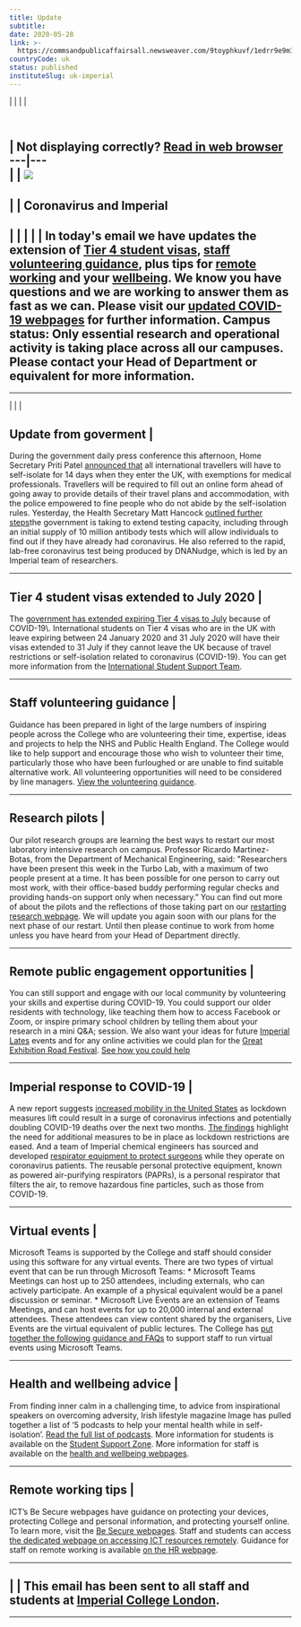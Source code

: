 ```yaml
---
title: Update
subtitle: 
date: 2020-05-28
link: >-
  https://commsandpublicaffairsall.newsweaver.com/9toyphkuvf/1edrr9e9m1i4h632plsmec?email=true&lang=en&a=6&p=4710054&t=3152838
countryCode: uk
status: published
instituteSlug: uk-imperial
---
```

|  |  |  | 

‌ ‌ ‌ ‌ ‌ ‌ ‌ ‌ ‌ ‌ ‌ ‌ ‌ 

| Not displaying correctly? [Read in web browser](https://commsandpublicaffairsall.newsweaver.com/9toyphkuvf/1edrr9e9m1i4h632plsmec?lang=en&a;=6&p;=4710054&t;=3152838)  
---|---  
|  | [![](/v2files/shard4/83451/03/15b22d6c475e51ddcf77ea.png)](https://commsandpublicaffairsall.newsweaver.com/9toyphkuvf/tw2trw8d7a94h632plsmec/external?a=6&p;=4710054&t;=3152814)  
---  
|  | Coronavirus and Imperial  
---  
|  |  |  |  |  In today's email we have updates the extension of [Tier 4 student visas](#Tier4), [staff volunteering guidance](#volunteer), plus tips for [remote working](#remote) and your [wellbeing](#wellbeing). We know you have questions and we are working to answer them as fast as we can. Please visit our [updated COVID-19 webpages](https://commsandpublicaffairsall.newsweaver.com/9toyphkuvf/xj1dv5xz90o4h632plsmec/external?a=5&p;=4710054&t;=3152836) for further information. Campus status: Only essential research and operational activity is taking place across all our campuses. Please contact your Head of Department or equivalent for more information.   
---  
---  
|  |  | 

Update from goverment |   
---  
During the government daily press conference this afternoon, Home Secretary Priti Patel [announced that](https://commsandpublicaffairsall.newsweaver.com/9toyphkuvf/eue7fppdzx64h632plsmec/external?a=5&p;=4710054&t;=3152837) all international travellers will have to self-isolate for 14 days when they enter the UK, with exemptions for medical professionals. Travellers will be required to fill out an online form ahead of going away to provide details of their travel plans and accommodation, with the police empowered to fine people who do not abide by the self-isolation rules. Yesterday, the Health Secretary Matt Hancock [outlined further steps](https://commsandpublicaffairsall.newsweaver.com/9toyphkuvf/15399s206fg4h632plsmec/external?a=5&p;=4710054&t;=3152837)the government is taking to extend testing capacity, including through an initial supply of 10 million antibody tests which will allow individuals to find out if they have already had coronavirus. He also referred to the rapid, lab-free coronavirus test being produced by DNANudge, which is led by an Imperial team of researchers.   
  
---  
  
Tier 4 student visas extended to July 2020 |   
---  
The [government has extended expiring Tier 4 visas to July](https://commsandpublicaffairsall.newsweaver.com/9toyphkuvf/173mqpn6kxz4h632plsmec/external?a=5&p;=4710054&t;=3152837) because of COVID-19\\. International students on Tier 4 visas who are in the UK with leave expiring between 24 January 2020 and 31 July 2020 will have their visas extended to 31 July if they cannot leave the UK because of travel restrictions or self-isolation related to coronavirus (COVID-19). You can get more information from the [International Student Support Team](https://commsandpublicaffairsall.newsweaver.com/9toyphkuvf/9wm33jgc3tc4h632plsmec/external?a=5&p;=4710054&t;=3152837).   
  
---  
  
Staff volunteering guidance |   
---  
Guidance has been prepared in light of the large numbers of inspiring people across the College who are volunteering their time, expertise, ideas and projects to help the NHS and Public Health England. The College would like to help support and encourage those who wish to volunteer their time, particularly those who have been furloughed or are unable to find suitable alternative work. All volunteering opportunities will need to be considered by line managers. [View the volunteering guidance](https://commsandpublicaffairsall.newsweaver.com/9toyphkuvf/1kj2972phmp4h632plsmec/external?a=5&p;=4710054&t;=3152837).   
  
---  
  
Research pilots  |   
---  
Our pilot research groups are learning the best ways to restart our most laboratory intensive research on campus. Professor Ricardo Martinez-Botas, from the Department of Mechanical Engineering, said: "Researchers have been present this week in the Turbo Lab, with a maximum of two people present at a time. It has been possible for one person to carry out most work, with their office-based buddy performing regular checks and providing hands-on support only when necessary.” You can find out more of about the pilots and the reflections of those taking part on our [restarting research webpage](https://commsandpublicaffairsall.newsweaver.com/9toyphkuvf/16ppggq914h4h632plsmec/external?a=5&p;=4710054&t;=3152837). We will update you again soon with our plans for the next phase of our restart. Until then please continue to work from home unless you have heard from your Head of Department directly.   
  
---  
  
Remote public engagement opportunities |   
---  
You can still support and engage with our local community by volunteering your skills and expertise during COVID-19. You could support our older residents with technology, like teaching them how to access Facebook or Zoom, or inspire primary school children by telling them about your research in a mini Q&A; session. We also want your ideas for future [Imperial Lates](https://commsandpublicaffairsall.newsweaver.com/9toyphkuvf/lwkm23983dm4h632plsmec/external?a=5&p;=4710054&t;=3152837) events and for any online activities we could plan for the [Great Exhibition Road Festival](https://commsandpublicaffairsall.newsweaver.com/9toyphkuvf/1a12ntq8xtb4h632plsmec/external?a=5&p;=4710054&t;=3152837). [See how you could help](https://commsandpublicaffairsall.newsweaver.com/9toyphkuvf/dibvox24k5n4h632plsmec/external?a=5&p;=4710054&t;=3152837)   
  
---  
  
Imperial response to COVID-19 |   
---  
A new report suggests [increased mobility in the United States](https://commsandpublicaffairsall.newsweaver.com/9toyphkuvf/11aop2ql4yz4h632plsmec/external?a=5&p;=4710054&t;=3152837) as lockdown measures lift could result in a surge of coronavirus infections and potentially doubling COVID-19 deaths over the next two months. [The findings](https://commsandpublicaffairsall.newsweaver.com/9toyphkuvf/sn2gsebah3b4h632plsmec/external?a=5&p;=4710054&t;=3152837) highlight the need for additional measures to be in place as lockdown restrictions are eased. And a team of Imperial chemical engineers has sourced and developed [respirator equipment to protect surgeons](https://commsandpublicaffairsall.newsweaver.com/9toyphkuvf/1cv1v6p33ka4h632plsmec/external?a=5&p;=4710054&t;=3152837) while they operate on coronavirus patients. The reusable personal protective equipment, known as powered air-purifying respirators (PAPRs), is a personal respirator that filters the air, to remove hazardous fine particles, such as those from COVID-19.   
  
---  
  
Virtual events |   
---  
Microsoft Teams is supported by the College and staff should consider using this software for any virtual events. There are two types of virtual event that can be run through Microsoft Teams: * Microsoft Teams Meetings can host up to 250 attendees, including externals, who can actively participate. An example of a physical equivalent would be a panel discussion or seminar. * Microsoft Live Events are an extension of Teams Meetings, and can host events for up to 20,000 internal and external attendees. These attendees can view content shared by the organisers, Live Events are the virtual equivalent of public lectures. The College has [put together the following guidance and FAQs](https://commsandpublicaffairsall.newsweaver.com/9toyphkuvf/mi5k6uc4ba24h632plsmec/external?a=5&p;=4710054&t;=3152837) to support staff to run virtual events using Microsoft Teams.   
  
---  
  
Health and wellbeing advice |   
---  
From finding inner calm in a challenging time, to advice from inspirational speakers on overcoming adversity, Irish lifestyle magazine Image has pulled together a list of ‘5 podcasts to help your mental health while in self-isolation’. [Read the full list of podcasts](https://commsandpublicaffairsall.newsweaver.com/9toyphkuvf/17d4joxgbfd4h632plsmec/external?a=5&p;=4710054&t;=3152837). More information for students is available on the [Student Support Zone](https://commsandpublicaffairsall.newsweaver.com/9toyphkuvf/gtz6787hykm4h632plsmec/external?a=5&p;=4710054&t;=3152837). More information for staff is available on the [health and wellbeing webpages](https://commsandpublicaffairsall.newsweaver.com/9toyphkuvf/nta86yc2xgn4h632plsmec/external?a=5&p;=4710054&t;=3152837).   
  
---  
  
Remote working tips |   
---  
ICT’s Be Secure webpages have guidance on protecting your devices, protecting College and personal information, and protecting yourself online. To learn more, visit the [Be Secure webpages](https://commsandpublicaffairsall.newsweaver.com/9toyphkuvf/1fosg8zr7mn4h632plsmec/external?a=5&p;=4710054&t;=3152837). Staff and students can access [the dedicated webpage on accessing ICT resources remotely](https://commsandpublicaffairsall.newsweaver.com/9toyphkuvf/gsv5iiexfcy4h632plsmec/external?a=5&p;=4710054&t;=3152837). Guidance for staff on remote working is available [on the HR webpage](https://commsandpublicaffairsall.newsweaver.com/9toyphkuvf/houa3h6p7lx4h632plsmec/external?a=5&p;=4710054&t;=3152837).   
  
---  
|  | This email has been sent to all staff and students at [Imperial College London](https://commsandpublicaffairsall.newsweaver.com/9toyphkuvf/fdob0sh3zef4h632plsmec/external?a=6&p;=4710054&t;=3152824).  
---  
---
